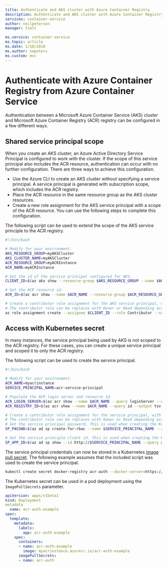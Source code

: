 ```yaml
---
title: Authenticate and AKS cluster with Azure Container Registry
description: Authenticate and AKS cluster with Azure Container Registry
services: container-service
author: neilpeterson
manager: timlt

ms.service: container-service
ms.topic: article
ms.date: 1/10/2018
ms.author: nepeters
ms.custom: mvc
---
```


# Authenticate with Azure Container Registry from Azure Container Service

Authentication between a Microsoft Azure Container Service (AKS) cluster and Microsoft Azure Container Registry (ACR) registry can be configured in a few different ways.

## Shared service principal scope

When you create an AKS cluster, an Azure Active Directory Service Principal is configured to work with the cluster. If the scope of this service principal also includes the ACR resource, authentication can occur with no further configuration. There are three ways to achieve this configuration.

- Use the Azure CLI to create an AKS cluster without specifying a service principal. A service principal is generated with subscription scope, which includes the ACR registry.
- Place the ACR resource in the same resource group as the AKS cluster resources.
- Create a new role assignment for the AKS service principal with a scope of the ACR resource. You can use the following steps to complete this configuration.

The following script can be used to extend the scope of the AKS service principle to the ACR registry.

```bash
#!/bin/bash

# Modify for your environment.
AKS_RESOURCE_GROUP=myAKSCluster
AKS_CLUSTER_NAME=myAKSCluster
ACR_RESOURCE_GROUP=myACRInstance
ACR_NAME=myACRInstance

# Get the id of the service principal configured for AKS.
CLIENT_ID=$(az aks show --resource-group $AKS_RESOURCE_GROUP --name $AKS_CLUSTER_NAME --query "properties.servicePrincipalProfile.clientId" --output tsv)

# Get the ACR resource id.
ACR_ID=$(az acr show --name $ACR_NAME --resource-group $ACR_RESOURCE_GROUP --query "id" --output tsv)

# Create a contributor role assignment for the AKS service principal, with a scope of the ACR resource. 
# The contributor role can be replaces with Owner or Read depending access requirements. 
az role assignment create --assignee $CLIENT_ID --role Contributor --scope $ACR_ID
```

## Access with Kubernetes secret

In many instances, the service principal being used by AKS is not scoped to the ACR registry. For these cases, you can create a unique service principal and scoped it to only the ACR registry.

The following script can be used to create the service principal. 

```bash
#!/bin/bash

# Modify for your environment.
ACR_NAME=myacrinstance
SERVICE_PRINCIPAL_NAME=acr-service-principal

# Populate the ACR login server and resource id. 
ACR_LOGIN_SERVER=$(az acr show --name $ACR_NAME --query loginServer --output tsv)
ACR_REGISTRY_ID=$(az acr show --name $ACR_NAME --query id --output tsv)

# Create a contributor role assignment for the service principal, with a scope of the ACR resource. 
# The contributor role can be replaces with Owner or Read depending access requirements.
# Get the service principal password, This is used when creating the Kubernetes secret.
SP_PASSWD=$(az ad sp create-for-rbac --name $SERVICE_PRINCIPAL_NAME --role contributor --scopes $ACR_REGISTRY_ID --query password --output tsv)

# Get the service principle client id. This is used when creating the Kubernetes secret.
SP_APP_ID=$(az ad sp show --id http://$SERVICE_PRINCIPAL_NAME --query appId --output tsv)
```

The service principal credentials can now be stored in a Kubernetes [image pull secret][image-pull-secret]. The following example assumes that the included script was used to create the service principal.

```bash
kubectl create secret docker-registry acr-auth --docker-server=https://$ACR_LOGIN_SERVER --docker-username=$SP_APP_ID --docker-password=$SP_PASSWD --docker-email=user@contoso.com
```

The Kubernetes secret can be used in a pod deployment using the `ImagePullSecrets` parameter. 

```yaml
apiVersion: apps/v1beta1
kind: Deployment
metadata
  name: acr-auth-example
spec:
  template:
    metadata:
      labels:
        app: acr-auth-example
    spec:
      containers:
      - name: acr-auth-example
        image: myacrinstance.azurecr.io/acr-auth-example
      imagePullSecrets:
      - name: acr-auth
```

<!-- LINKS - external -->
[kubernetes-secret]: https://kubernetes.io/docs/concepts/configuration/secret/
[image-pull-secret]: https://kubernetes.io/docs/concepts/configuration/secret/#using-imagepullsecrets